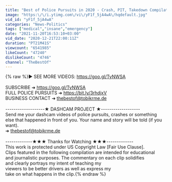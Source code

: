 ```yaml
---
title: "Best of Police Pursuits in 2020 - Crash, PIT, Takedown Compilation - TheBestOf"
image: "https:\/\/i.ytimg.com\/vi\/yF1f_5jA4wA\/hqdefault.jpg"
vid_id: "yF1f_5jA4wA"
categories: "News-Politics"
tags: ["medical","insane","emergency"]
date: "2021-11-20T16:53:10+03:00"
vid_date: "2020-12-21T22:00:11Z"
duration: "PT21M41S"
viewcount: "6541985"
likeCount: "47240"
dislikeCount: "4746"
channel: "TheBestOf"
---
```

{% raw %}► SEE MORE VIDEOS: <a rel="nofollow" target="blank" href="https://goo.gl/TyNWSA">https://goo.gl/TyNWSA</a><br /><br />SUBSCRIBE ➜  <a rel="nofollow" target="blank" href="https://goo.gl/TyNWSA">https://goo.gl/TyNWSA</a><br />FULL POLICE PURSUITS ➜  <a rel="nofollow" target="blank" href="https://bit.ly/3rhdjxV">https://bit.ly/3rhdjxV</a><br />BUSINESS CONTACT ➜  thebestof@tobikrme.de<br /><br />-------------------★ DASHCAM PROJECT ★-------------------<br />Send me your dashcam videos of police pursuits, crashes or something else that happened in front of you. Your name and story will be told (if you want).<br />➜  thebestof@tobikrme.de<br /><br />------------­-★★★ Thanks for Watching ★★★------------­-<br />This work is protected under US Copyright Law [Fair Use Clause]. <br />Clips featured in the following compilation are intended for educational <br />and journalistic purposes. The commentary on each clip solidifies<br />and clearly portrays my intent of teaching my<br />viewers to be better drivers as well as express my<br />take on what happens in the clip.{% endraw %}
